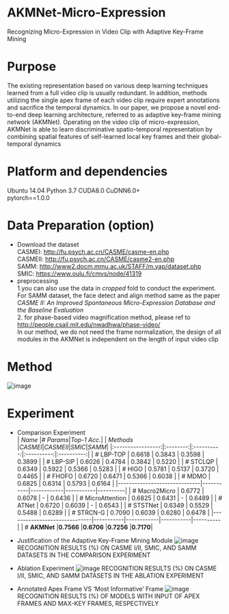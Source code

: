 # AKMNet-Micro-Expression
Recognizing Micro-Expression in Video Clip  with Adaptive Key-Frame Mining
# Purpose
  The existing representation based on various deep learning techniques learned from a full video clip is usually redundant. In addition, methods utilizing the single apex frame of each video clip require expert annotations and sacrifice the temporal dynamics. In our paper, we propose a novel end-to-end deep learning architecture, referred to as adaptive key-frame mining network (AKMNet). Operating on the video clip of micro-expression, AKMNet is able to learn discriminative spatio-temporal representation by combining spatial features of self-learned local key frames and their global-temporal dynamics  



# Platform and dependencies
Ubuntu 14.04  Python 3.7  CUDA8.0 CuDNN6.0+  
pytorch==1.0.0  

# Data Preparation (option)
* Download the dataset  
  CASMEI: http://fu.psych.ac.cn/CASME/casme-en.php   
  CASMEII: http://fu.psych.ac.cn/CASME/casme2-en.php  
  SAMM: http://www2.docm.mmu.ac.uk/STAFF/m.yap/dataset.php  
  SMIC: https://www.oulu.fi/cmvs/node/41319  
* preprocessing  
  1.you can also use the data in *cropped* fold to conduct the experiment. For SAMM dataset, the face detect and align method same as the paper *CASME II: An Improved Spontaneous Micro-Expression Database and the Baseline Evaluation*  
  2. for phase-based video magnification method, please ref to http://people.csail.mit.edu/nwadhwa/phase-video/  
  In our method, we do not need the frame normalization, the design of all modules in the AKMNet is independent on the length of input video clip  

# Method
![image](https://github.com/Trunpm/AKMNet-Micro-Expression/blob/main/docs/module.jpg)  

# Experiment
* Comparison Experiment  
|    *Name*         |*# Params*|*Top-1 Acc.*|
|    *Methods*         |*CASMEI*|*CASMEII*|*SMIC*|*SAMM*|
|:-----------------:|:--------:|:----------:|:----------:|:----------:|
| # LBP-TOP                     |   0.6618  |   0.3843   |   0.3598  |  0.3899  |
| # LBP-SIP                    |   0.6026  |   0.4784   |   0.3842  |  0.5220  |
| # STCLQP                     |   0.6349  |   0.5922   |   0.5366  |  0.5283  |
| # HIGO                       |   0.5781  |   0.5137   |   0.3720  |  0.4465  |
| # FHOFO                      |   0.6720  |   0.6471   |   0.5366  |  0.6038  |
| # MDMO                       |   0.6825  |   0.6314   |   0.5793  |  0.6164  |
|------------------------------|-----------|------------|-----------|----------|
| # Macro2Micro                |   0.6772  |   0.6078   |     -     |  0.6436  |
| # MicroAttention             |   0.6825  |   0.6431   |     -     |  0.6489  |
| # ATNet                      |   0.6720  |   0.6039   |     -     |  0.6543  |
| # STSTNet                    |   0.6349  |   0.5529   |   0.5488  |  0.6289  |
| # STRCN-G                    |   0.7090  |   0.6039   |   0.6280  |  0.6478  |
|------------------------------|-----------|------------|-----------|----------|
| # **AKMNet**                 |**0.7566** |**0.6706**  |**0.7256** |**0.7170**|

* Justification of the Adaptive Key-Frame Mining Module
  ![image](https://github.com/Trunpm/AKMNet-Micro-Expression/blob/main/docs/Table_IV.jpg) 
  RECOGNITION RESULTS (%) ON CASME I/II, SMIC, AND SAMM DATASETS IN THE COMPARISON EXPERIMENT

* Ablation Experiment
  ![image](https://github.com/Trunpm/AKMNet-Micro-Expression/blob/main/docs/Table_V.jpg) 
  RECOGNITION RESULTS (%) ON CASME I/II, SMIC, AND SAMM DATASETS IN THE ABLATION EXPERIMENT

* Annotated Apex Frame VS ‘Most Informative’ Frame
  ![image](https://github.com/Trunpm/AKMNet-Micro-Expression/blob/main/docs/Table_VII.jpg) 
  RECOGNITION RESULTS (%) OF MODELS WITH INPUT OF APEX  FRAMES AND MAX-KEY FRAMES, RESPECTIVELY

